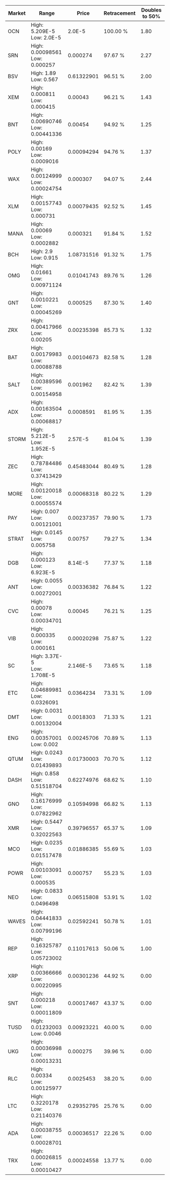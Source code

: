 | Market | Range | Price| Retracement | Doubles to 50% |
| --- | --- | --- | --- | --- |
| OCN | High: 5.209E-5<br />Low: 2.0E-5 | 2.0E-5 | 100.00 % | 1.80 |
| SRN | High: 0.00098561<br />Low: 0.000257 | 0.000274 | 97.67 % | 2.27 |
| BSV | High: 1.89<br />Low: 0.567 | 0.61322901 | 96.51 % | 2.00 |
| XEM | High: 0.000811<br />Low: 0.000415 | 0.00043 | 96.21 % | 1.43 |
| BNT | High: 0.00690746<br />Low: 0.00441336 | 0.00454 | 94.92 % | 1.25 |
| POLY | High: 0.00169<br />Low: 0.0009016 | 0.00094294 | 94.76 % | 1.37 |
| WAX | High: 0.00124999<br />Low: 0.00024754 | 0.000307 | 94.07 % | 2.44 |
| XLM | High: 0.00157743<br />Low: 0.000731 | 0.00079435 | 92.52 % | 1.45 |
| MANA | High: 0.00069<br />Low: 0.0002882 | 0.000321 | 91.84 % | 1.52 |
| BCH | High: 2.9<br />Low: 0.915 | 1.08731516 | 91.32 % | 1.75 |
| OMG | High: 0.01661<br />Low: 0.00971124 | 0.01041743 | 89.76 % | 1.26 |
| GNT | High: 0.0010221<br />Low: 0.00045269 | 0.000525 | 87.30 % | 1.40 |
| ZRX | High: 0.00417966<br />Low: 0.00205 | 0.00235398 | 85.73 % | 1.32 |
| BAT | High: 0.00179983<br />Low: 0.00088788 | 0.00104673 | 82.58 % | 1.28 |
| SALT | High: 0.00389596<br />Low: 0.00154958 | 0.001962 | 82.42 % | 1.39 |
| ADX | High: 0.00163504<br />Low: 0.00068817 | 0.0008591 | 81.95 % | 1.35 |
| STORM | High: 5.212E-5<br />Low: 1.952E-5 | 2.57E-5 | 81.04 % | 1.39 |
| ZEC | High: 0.78784486<br />Low: 0.37413429 | 0.45483044 | 80.49 % | 1.28 |
| MORE | High: 0.00120018<br />Low: 0.00055574 | 0.00068318 | 80.22 % | 1.29 |
| PAY | High: 0.007<br />Low: 0.00121001 | 0.00237357 | 79.90 % | 1.73 |
| STRAT | High: 0.0145<br />Low: 0.005758 | 0.00757 | 79.27 % | 1.34 |
| DGB | High: 0.000123<br />Low: 6.923E-5 | 8.14E-5 | 77.37 % | 1.18 |
| ANT | High: 0.0055<br />Low: 0.00272001 | 0.00336382 | 76.84 % | 1.22 |
| CVC | High: 0.00078<br />Low: 0.00034701 | 0.00045 | 76.21 % | 1.25 |
| VIB | High: 0.000335<br />Low: 0.000161 | 0.00020298 | 75.87 % | 1.22 |
| SC | High: 3.37E-5<br />Low: 1.708E-5 | 2.146E-5 | 73.65 % | 1.18 |
| ETC | High: 0.04689981<br />Low: 0.0326091 | 0.0364234 | 73.31 % | 1.09 |
| DMT | High: 0.0031<br />Low: 0.00132004 | 0.0018303 | 71.33 % | 1.21 |
| ENG | High: 0.00357001<br />Low: 0.002 | 0.00245706 | 70.89 % | 1.13 |
| QTUM | High: 0.0243<br />Low: 0.01439893 | 0.01730003 | 70.70 % | 1.12 |
| DASH | High: 0.858<br />Low: 0.51518704 | 0.62274976 | 68.62 % | 1.10 |
| GNO | High: 0.16176999<br />Low: 0.07822962 | 0.10594998 | 66.82 % | 1.13 |
| XMR | High: 0.5447<br />Low: 0.32022563 | 0.39796557 | 65.37 % | 1.09 |
| MCO | High: 0.0235<br />Low: 0.01517478 | 0.01886385 | 55.69 % | 1.03 |
| POWR | High: 0.00103091<br />Low: 0.000535 | 0.000757 | 55.23 % | 1.03 |
| NEO | High: 0.0833<br />Low: 0.0496498 | 0.06515808 | 53.91 % | 1.02 |
| WAVES | High: 0.04441833<br />Low: 0.00799196 | 0.02592241 | 50.78 % | 1.01 |
| REP | High: 0.16325787<br />Low: 0.05723002 | 0.11017613 | 50.06 % | 1.00 |
| XRP | High: 0.00366666<br />Low: 0.00220995 | 0.00301236 | 44.92 % | 0.00 |
| SNT | High: 0.000218<br />Low: 0.00011809 | 0.00017467 | 43.37 % | 0.00 |
| TUSD | High: 0.01232003<br />Low: 0.0046 | 0.00923221 | 40.00 % | 0.00 |
| UKG | High: 0.00036998<br />Low: 0.00013231 | 0.000275 | 39.96 % | 0.00 |
| RLC | High: 0.00334<br />Low: 0.00125977 | 0.0025453 | 38.20 % | 0.00 |
| LTC | High: 0.3220178<br />Low: 0.21140376 | 0.29352795 | 25.76 % | 0.00 |
| ADA | High: 0.00038755<br />Low: 0.00028701 | 0.00036517 | 22.26 % | 0.00 |
| TRX | High: 0.00026815<br />Low: 0.00010427 | 0.00024558 | 13.77 % | 0.00 |
